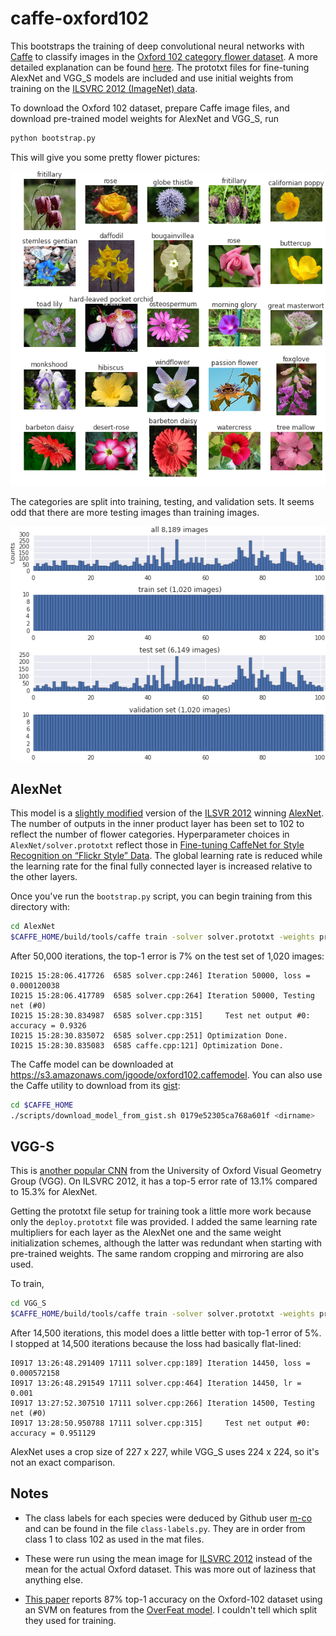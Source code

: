 # caffe-oxford102

This bootstraps the training of deep convolutional neural networks with [Caffe](http://caffe.berkeleyvision.org/) to classify images in the [Oxford 102 category flower dataset](http://www.robots.ox.ac.uk/~vgg/data/flowers/102/index.html). A more detailed explanation can be found [here](http://jimgoo.com/flower-power/). The prototxt files for fine-tuning AlexNet and VGG_S models are included and use initial weights from training on the [ILSVRC 2012 (ImageNet) data](http://www.image-net.org/challenges/LSVRC/2012/). 

To download the Oxford 102 dataset, prepare Caffe image files, and download pre-trained model weights for AlexNet and VGG_S, run

```bash
python bootstrap.py
```
This will give you some pretty flower pictures:

![alt tag](plots/flowers.png)

The categories are split into training, testing, and validation sets. It seems odd that there are more testing images than training images.

![alt tag](plots/splits.png)

## AlexNet

This model is a [slightly modified](http://caffe.berkeleyvision.org/gathered/examples/imagenet.html) version of the [ILSVR 2012](http://www.image-net.org/challenges/LSVRC/2012/) winning [AlexNet](http://papers.nips.cc/paper/4824-imagenet-classification-with-deep-convolutional-neural-networks). The number of outputs in the inner product layer has been set to 102 to reflect the number of flower categories. Hyperparameter choices in `AlexNet/solver.prototxt` reflect those in [Fine-tuning CaffeNet for Style Recognition on “Flickr Style” Data](http://caffe.berkeleyvision.org/gathered/examples/finetune_flickr_style.html). The global learning rate is reduced while the learning rate for the final fully connected layer is increased relative to the other layers.

Once you've run the `bootstrap.py` script, you can begin training from this directory with:

```bash
cd AlexNet
$CAFFE_HOME/build/tools/caffe train -solver solver.prototxt -weights pretrained-weights.caffemodel -gpu 0
```

After 50,000 iterations, the top-1 error is 7% on the test set of 1,020 images:
```
I0215 15:28:06.417726  6585 solver.cpp:246] Iteration 50000, loss = 0.000120038
I0215 15:28:06.417789  6585 solver.cpp:264] Iteration 50000, Testing net (#0)
I0215 15:28:30.834987  6585 solver.cpp:315]     Test net output #0: accuracy = 0.9326
I0215 15:28:30.835072  6585 solver.cpp:251] Optimization Done.
I0215 15:28:30.835083  6585 caffe.cpp:121] Optimization Done.
```

The Caffe model can be downloaded at https://s3.amazonaws.com/jgoode/oxford102.caffemodel. You can also use the Caffe utility to download from its [gist](https://gist.github.com/jimgoo/0179e52305ca768a601f):

```bash
cd $CAFFE_HOME
./scripts/download_model_from_gist.sh 0179e52305ca768a601f <dirname>
```


## VGG-S

This is [another popular CNN](http://www.robots.ox.ac.uk/~vgg/research/deep_eval/) from the University of Oxford Visual Geometry Group (VGG). On ILSVRC 2012, it has a top-5 error rate of 13.1% compared to 15.3% for AlexNet.

Getting the prototxt file setup for training took a little more work because only the `deploy.prototxt` file was provided. I added the same learning rate multipliers for each layer as the AlexNet one and the same weight initialization schemes, although the latter was redundant when starting with pre-trained weights. The same random cropping and mirroring are also used. 

To train,

```bash
cd VGG_S
$CAFFE_HOME/build/tools/caffe train -solver solver.prototxt -weights pretrained-weights.caffemodel -gpu 0
```

After 14,500 iterations, this model does a little better with top-1 error of 5%. I stopped at 14,500 iterations because the loss had basically flat-lined:

```
I0917 13:26:48.291409 17111 solver.cpp:189] Iteration 14450, loss = 0.000572158
I0917 13:26:48.291549 17111 solver.cpp:464] Iteration 14450, lr = 0.001
I0917 13:27:52.307510 17111 solver.cpp:266] Iteration 14500, Testing net (#0)
I0917 13:28:50.950788 17111 solver.cpp:315]     Test net output #0: accuracy = 0.951129
```

AlexNet uses a crop size of 227 x 227, while VGG_S uses 224 x 224, so it's not an exact comparison.

## Notes

- The class labels for each species were deduced by Github user [m-co](https://github.com/m-co) and can be found in the file `class-labels.py`. They are in order from class 1 to class 102 as used in the mat files.

- These were run using the mean image for [ILSVRC 2012](http://www.image-net.org/challenges/LSVRC/2012/) instead of the mean for the actual Oxford dataset. This was more out of laziness that anything else.

- [This paper](http://arxiv.org/abs/1403.6382) reports 87% top-1 accuracy on the Oxford-102 dataset using an SVM on features from the [OverFeat model](http://cilvr.nyu.edu/doku.php?id=code:start). I couldn't tell which split they used for training.

